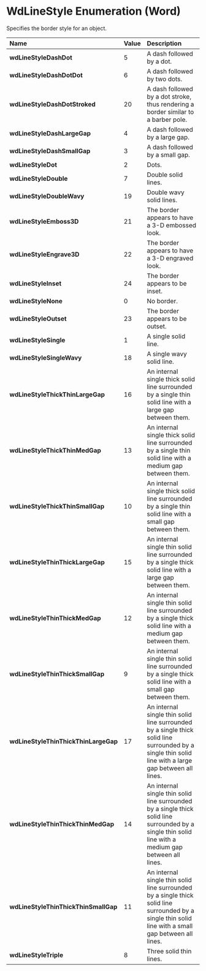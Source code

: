 
# WdLineStyle Enumeration (Word)

Specifies the border style for an object.



|**Name**|**Value**|**Description**|
|:-----|:-----|:-----|
| **wdLineStyleDashDot**|5|A dash followed by a dot.|
| **wdLineStyleDashDotDot**|6|A dash followed by two dots.|
| **wdLineStyleDashDotStroked**|20|A dash followed by a dot stroke, thus rendering a border similar to a barber pole.|
| **wdLineStyleDashLargeGap**|4|A dash followed by a large gap.|
| **wdLineStyleDashSmallGap**|3|A dash followed by a small gap.|
| **wdLineStyleDot**|2|Dots.|
| **wdLineStyleDouble**|7|Double solid lines.|
| **wdLineStyleDoubleWavy**|19|Double wavy solid lines.|
| **wdLineStyleEmboss3D**|21|The border appears to have a 3-D embossed look.|
| **wdLineStyleEngrave3D**|22|The border appears to have a 3-D engraved look.|
| **wdLineStyleInset**|24|The border appears to be inset.|
| **wdLineStyleNone**|0|No border.|
| **wdLineStyleOutset**|23|The border appears to be outset.|
| **wdLineStyleSingle**|1|A single solid line.|
| **wdLineStyleSingleWavy**|18|A single wavy solid line.|
| **wdLineStyleThickThinLargeGap**|16|An internal single thick solid line surrounded by a single thin solid line with a large gap between them.|
| **wdLineStyleThickThinMedGap**|13|An internal single thick solid line surrounded by a single thin solid line with a medium gap between them.|
| **wdLineStyleThickThinSmallGap**|10|An internal single thick solid line surrounded by a single thin solid line with a small gap between them.|
| **wdLineStyleThinThickLargeGap**|15|An internal single thin solid line surrounded by a single thick solid line with a large gap between them.|
| **wdLineStyleThinThickMedGap**|12|An internal single thin solid line surrounded by a single thick solid line with a medium gap between them.|
| **wdLineStyleThinThickSmallGap**|9|An internal single thin solid line surrounded by a single thick solid line with a small gap between them.|
| **wdLineStyleThinThickThinLargeGap**|17|An internal single thin solid line surrounded by a single thick solid line surrounded by a single thin solid line with a large gap between all lines. |
| **wdLineStyleThinThickThinMedGap**|14|An internal single thin solid line surrounded by a single thick solid line surrounded by a single thin solid line with a medium gap between all lines.|
| **wdLineStyleThinThickThinSmallGap**|11|An internal single thin solid line surrounded by a single thick solid line surrounded by a single thin solid line with a small gap between all lines.|
| **wdLineStyleTriple**|8|Three solid thin lines.|
